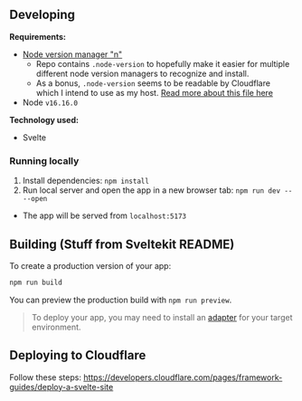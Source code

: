 

## Developing

**Requirements:**
- [Node version manager "n"](https://github.com/tj/n)
  - Repo contains `.node-version` to hopefully make it easier for multiple different node version managers to recognize and install.
  - As a bonus, `.node-version` seems to be readable by Cloudflare which I intend to use as my host. [Read more about this file here](https://github.com/shadowspawn/node-version-usage)
- Node `v16.16.0`

**Technology used:**
- Svelte

### Running locally

1. Install dependencies: `npm install`
2. Run local server and open the app in a new browser tab: `npm run dev -- --open`
  - The app will be served from `localhost:5173`

## Building (Stuff from Sveltekit README)

To create a production version of your app:

```bash
npm run build
```

You can preview the production build with `npm run preview`.

> To deploy your app, you may need to install an [adapter](https://kit.svelte.dev/docs/adapters) for your target environment.

## Deploying to Cloudflare

Follow these steps: https://developers.cloudflare.com/pages/framework-guides/deploy-a-svelte-site